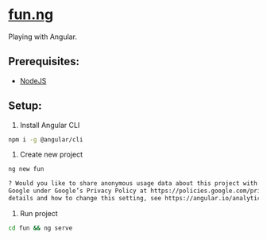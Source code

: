 # [fun.ng](https://github.com/dudushy/fun.ng/)
Playing with Angular.

## Prerequisites:
- [NodeJS](https://nodejs.org/)

## Setup:
1. Install Angular CLI
  ```bash
  npm i -g @angular/cli
  ```

1. Create new project
  ```bash
  ng new fun

  ? Would you like to share anonymous usage data about this project with the Angular Team at
Google under Google’s Privacy Policy at https://policies.google.com/privacy. For more
details and how to change this setting, see https://angular.io/analytics. No
  ```

1. Run project
  ```bash
  cd fun && ng serve
  ```
